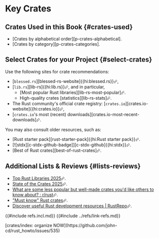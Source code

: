 # Key Crates

## Crates Used in this Book {#crates-used}

- [Crates by alphabetical order][p-crates-alphabetical].
- [Crates by category][p-crates-categories].

## Select Crates for your Project {#select-crates}

Use the following sites for crate recommendations:

- [`blessed.rs`][blessed-rs-website]{{hi:blessed.rs}}⮳,
- [`lib.rs`][lib-rs]{{hi:lib.rs}}⮳, and in particular,
  - [Most popular Rust libraries][lib-rs-most-popular]⮳.
  - High-quality crates [statistics][lib-rs-stats]⮳.
- The Rust community's official crate registry: [`crates.io`][crates.io-website]{{hi:crates.io}}⮳,
- [`crates.io`'s most (recent) downloads][crates.io-most-recent-downloads]⮳.

You may also consult older resources, such as:

- [Rust starter pack][rust-starter-pack]{{hi:Rust starter pack}}⮳.
- [![stdx][c-stdx-github-badge]][c-stdx-github]{{hi:stdx}}⮳.
- [Best of Rust crates][best-of-rust-crates]⮳.

## Additional Lists & Reviews {#lists-reviews}

- [Top Rust Libraries 2025](https://libs.tech/rust)⮳.
- [State of the Crates 2025](https://ohadravid.github.io/posts/2024-12-state-of-the-crates/)⮳.
- [What are some less popular but well-made crates you'd like others to know about? : r/rust](https://www.reddit.com/r/rust/comments/106w4ao/what_are_some_less_popular_but_wellmade_crates/)⮳.
- ["Must know" Rust crates](https://gitlab.com/samuel_schuepbach/must_know_rust_crates)⮳.
- [Discover useful Rust development resources | RustRepo](https://rustrepo.com/)⮳.

{{#include refs.incl.md}}
{{#include ../refs/link-refs.md}}

<div class="hidden">
[crates/index: organize NOW](https://github.com/john-cd/rust_howto/issues/535)
</div>
